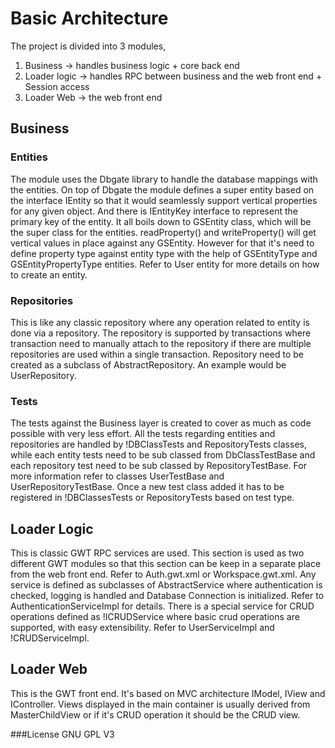 # Basic Architecture #

The project is divided into 3 modules,
  1. Business -> handles business logic + core back end
  1. Loader logic -> handles RPC between business and the web front end + Session access
  1. Loader Web -> the web front end

## Business ##
### Entities ###
The module uses the Dbgate library to handle the database mappings with the entities. On top of Dbgate the module defines a super entity based on the interface IEntity so that it would seamlessly support vertical properties for any given object. And there is IEntityKey interface to represent the primary key of the entity.
It all boils down to GSEntity class, which will be the super class for the entities. readProperty() and writeProperty() will get vertical values in place against any GSEntity. However for that it's need to define property type against entity type with the help of GSEntityType and GSEntityPropertyType entities. Refer to User entity for more details on how to create an entity.
### Repositories ###
This is like any classic repository where any operation related to entity is done via a repository. The repository is supported by transactions where transaction need to manually attach to the repository if there are multiple repositories are used within a single transaction. Repository need to be created as a subclass of AbstractRepository. An example would be UserRepository.
### Tests ###
The tests against the Business layer is created to cover as much as code possible with very less effort. All the tests regarding entities and repositories are handled by !DBClassTests and RepositoryTests classes, while each entity tests need to be sub classed from DbClassTestBase and each repository test need to be sub classed by RepositoryTestBase. For more information refer to classes UserTestBase and UserRepositoryTestBase. Once a new test class added it has to be registered in !DBClassesTests or RepositoryTests based on test type.

## Loader Logic ##
This is classic GWT RPC services are used. This section is used as two different GWT modules so that this section can be keep in a separate place from the web front end. Refer to Auth.gwt.xml or Workspace.gwt.xml.
Any service is defined as subclasses of AbstractService where authentication is checked, logging is handled and Database Connection is initialized. Refer to AuthenticationServiceImpl for details.
There is a special service for CRUD operations defined as !ICRUDService where basic crud operations are supported, with easy extensibility. Refer to UserServiceImpl and !CRUDServiceImpl.

## Loader Web ##
This is the GWT front end. It's based on MVC architecture IModel, IView and IController. Views displayed in the main container is usually derived from MasterChildView or if it's CRUD operation it should be the CRUD view.

###License
GNU GPL V3




